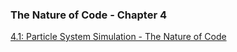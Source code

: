 ### The Nature of Code - Chapter 4


[4.1: Particle System Simulation - The Nature of Code](https://www.youtube.com/watch?v=syR0klfncCk)
